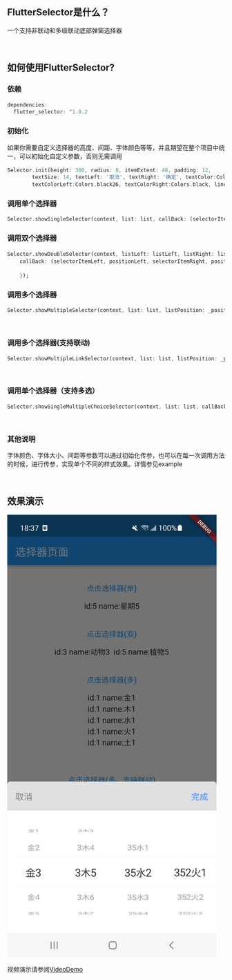 ## FlutterSelector是什么？
一个支持非联动和多级联动底部弹窗选择器

<br>

## 如何使用FlutterSelector?

### 依赖
```dart
dependencies:
  flutter_selector: ^1.0.2
```
### 初始化
如果你需要自定义选择器的高度、间距、字体颜色等等，并且期望在整个项目中统一，可以初始化自定义参数，否则无需调用
```dart
Selector.init(height: 300, radius: 8, itemExtent: 48, padding: 12, 
        textSize: 14, textLeft: '取消', textRight: '确定', textColor:Colors.black54, 
        textColorLeft:Colors.black26, textColorRight:Colors.black, lineColor: Colors.white24, backgroundColor: Colors.grey);
```
### 调用单个选择器
```dart
Selector.showSingleSelector(context, list: list, callBack: (selectorItem, position) {});
```
### 调用双个选择器
```dart
Selector.showDoubleSelector(context, listLeft: listLeft, listRight: listRight, 
    callBack: (selectorItemLeft, positionLeft, selectorItemRight, positionRight) {
  
    });
```
### 调用多个选择器
```dart
Selector.showMultipleSelector(context, list: list, listPosition: _positions, callBack: (selectorItems, positions) {});
```
<br>

### 调用多个选择器(支持联动)
```dart
Selector.showMultipleLinkSelector(context, list: list, listPosition: _positionsLink, callBack: (selectorItems, positions) {});
```
<br>

### 调用单个选择器（支持多选）
```dart
Selector.showSingleMultipleChoiceSelector(context, list: list, callBack: (List<SelectorItem> selectorItems) {});
```
<br>

### 其他说明
字体颜色、字体大小、间距等参数可以通过初始化传参，也可以在每一次调用方法的时候，进行传参，实现单个不同的样式效果。详情参见example

<br>

## 效果演示
![image](https://github.com/wyqlxf/flutter_selector/blob/master/example/effects/demo_img.jpg)
<br>

视频演示请参阅[VideoDemo](https://github.com/wyqlxf/flutter_selector/blob/master/example/effects/demo_video.mp4)